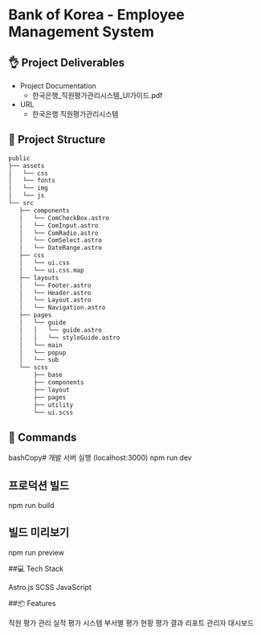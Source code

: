 # Bank of Korea - Employee Management System

## 👌 Project Deliverables
* Project Documentation
  * 한국은행_직원평가관리시스템_UI가이드.pdf
* URL
  * 한국은행 직원평가관리시스템

## 🚀 Project Structure
```bash
public
├── assets
│   └── css
│   └── fonts
│   └── img
│   └── js
└── src
   ├── components
   │   └── ComCheckBox.astro
   │   └── ComInput.astro
   │   └── ComRadio.astro
   │   └── ComSelect.astro
   │   └── DateRange.astro
   ├── css
   │   └── ui.css
   │   └── ui.css.map
   ├── layouts
   │   └── Footer.astro
   │   └── Header.astro
   │   └── Layout.astro
   │   └── Navigation.astro
   ├── pages
   │   └── guide
   │   │   └── guide.astro
   │   │   └── styleGuide.astro
   │   └── main
   │   └── popup
   │   └── sub
   └── scss
       ├── base
       ├── components
       ├── layout
       ├── pages
       ├── utility
       └── ui.scss
```

## 🧞 Commands
bashCopy# 개발 서버 실행 (localhost:3000)
npm run dev

## 프로덕션 빌드
npm run build

## 빌드 미리보기
npm run preview

##💻 Tech Stack

Astro.js
SCSS
JavaScript

##📦 Features

직원 평가 관리
실적 평가 시스템
부서별 평가 현황
평가 결과 리포트
관리자 대시보드
